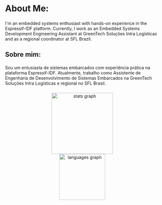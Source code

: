 <h1 align="left">About Me:</h1>

###

<p align="left">I'm an embedded systems enthusiast with hands-on experience in the Espressif-IDF platform. Currently, I work as an Embedded Systems Development Engineering Assistant at GreenTech Soluções Intra Logísticas and as a regional coordinator at SFL Brazil.</p>

###

<h2 align="left">Sobre mim:</h2>

###

<p align="left">Sou um entusiasta de sistemas embarcados com experiência prática na plataforma Espressif-IDF. Atualmente, trabalho como Assistente de Engenharia de Desenvolvimento de Sistemas Embarcados na GreenTech Soluções Intra Logísticas e regional no SFL Brasil.</p>

###

<div align="center">
  <img src="https://github-readme-stats.vercel.app/api?username=joaouzeda&hide_title=true&hide_rank=false&show_icons=true&include_all_commits=true&count_private=true&disable_animations=false&theme=dark&locale=en&hide_border=true&order=1" height="200" alt="stats graph" /> <br>
  <img src="https://github-readme-stats.vercel.app/api/top-langs?username=joaouzeda&locale=en&hide_title=true&layout=compact&card_width=320&langs_count=5&theme=dark&hide_border=true&order=2" height="150" alt="languages graph"  />
</div>

###
